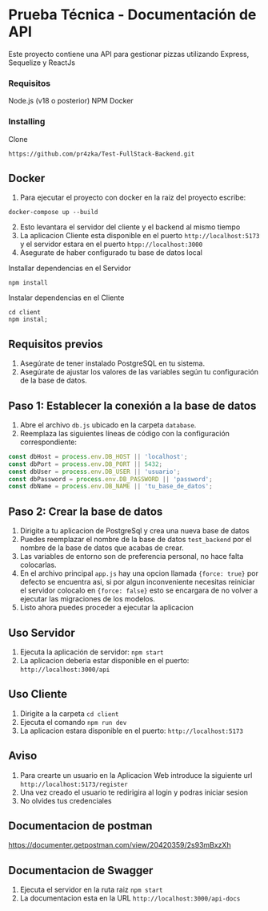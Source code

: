 # Prueba Técnica - Documentación de API
Este proyecto contiene una API para gestionar pizzas utilizando Express, Sequelize y ReactJs

### Requisitos
Node.js (v18 o posterior)
NPM
Docker


### Installing

Clone

```
https://github.com/pr4zka/Test-FullStack-Backend.git

```
## Docker
1. Para ejecutar el proyecto con docker en la raiz del proyecto escribe:

```
docker-compose up --build
```
2. Esto levantara el servidor del cliente y el backend al mismo tiempo
3. La aplicacion Cliente esta disponible en el puerto `http://localhost:5173` y el servidor estara en el puerto `htpp://localhost:3000`
4. Asegurate de haber configurado tu base de datos local


Installar dependencias en el Servidor
```
npm install
```

Instalar dependencias en el Cliente
```
cd client
npm instal;
```

## Requisitos previos

1. Asegúrate de tener instalado PostgreSQL en tu sistema.
2. Asegúrate de ajustar los valores de las variables según tu configuración de la base de datos.


## Paso 1: Establecer la conexión a la base de datos

1. Abre el archivo `db.js` ubicado en la carpeta `database`.
2. Reemplaza las siguientes líneas de código con la configuración correspondiente:

```javascript
const dbHost = process.env.DB_HOST || 'localhost';
const dbPort = process.env.DB_PORT || 5432;
const dbUser = process.env.DB_USER || 'usuario';
const dbPassword = process.env.DB_PASSWORD || 'password';
const dbName = process.env.DB_NAME || 'tu_base_de_datos';

```
## Paso 2: Crear la base de datos

1. Dirigite a tu aplicacion de PostgreSql y crea una nueva base de datos
2. Puedes reemplazar el nombre de la base de datos `test_backend` por el nombre de la base de datos que acabas de crear.
3. Las variables de entorno son de preferencia personal, no hace falta colocarlas.
4. En el archivo principal `app.js` hay una opcion llamada `{force: true}` por  defecto se encuentra asi, si por algun inconveniente necesitas reiniciar el servidor colocalo en `{force: false}` esto se encargara de no volver a ejecutar las migraciones de los modelos.
3. Listo ahora puedes proceder a ejecutar la aplicacion 


## Uso Servidor
1. Ejecuta la aplicación de servidor: `npm start`
2. La aplicacion deberia estar disponible en el puerto: `http://localhost:3000/api`


## Uso Cliente
1. Dirigite a la carpeta `cd client`    
2. Ejecuta el comando `npm run dev`
3. La aplicacion estara disponible en el puerto: `http://localhost:5173`


## Aviso
1. Para crearte un usuario en la Aplicacion Web introduce la siguiente url `http://localhost:5173/register`
2. Una vez creado el usuario te redirigira al login y podras iniciar sesion
3. No olvides tus credenciales
 



## Documentacion de postman
https://documenter.getpostman.com/view/20420359/2s93mBxzXh


## Documentacion de Swagger 
1. Ejecuta el servidor en la ruta raiz `npm start`
2. La documentacion esta en la URL `http://localhost:3000/api-docs`